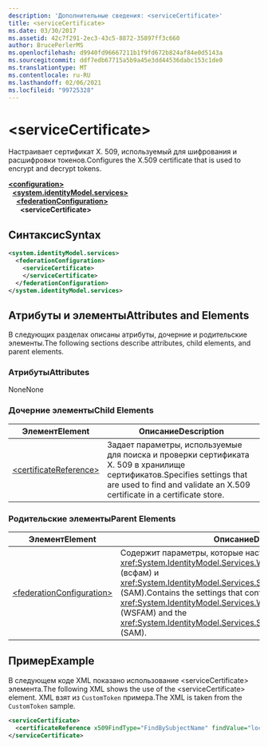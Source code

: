 ```yaml
---
description: 'Дополнительные сведения: <serviceCertificate>'
title: <serviceCertificate>
ms.date: 03/30/2017
ms.assetid: 42c7f291-2ec3-43c5-8872-35897ff3c660
author: BrucePerlerMS
ms.openlocfilehash: d9940fd96667211b1f9fd672b824af84e0d5143a
ms.sourcegitcommit: ddf7edb67715a5b9a45e3dd44536dabc153c1de0
ms.translationtype: MT
ms.contentlocale: ru-RU
ms.lasthandoff: 02/06/2021
ms.locfileid: "99725328"
---
```

# \<serviceCertificate>

<span data-ttu-id="fcbf9-102">Настраивает сертификат X. 509, используемый для шифрования и расшифровки токенов.</span><span class="sxs-lookup"><span data-stu-id="fcbf9-102">Configures the X.509 certificate that is used to encrypt and decrypt tokens.</span></span>  
  
[**\<configuration>**](../configuration-element.md)\
&nbsp;&nbsp;[**\<system.identityModel.services>**](system-identitymodel-services.md)\
&nbsp;&nbsp;&nbsp;&nbsp;[**\<federationConfiguration>**](federationconfiguration.md)\
&nbsp;&nbsp;&nbsp;&nbsp;&nbsp;&nbsp;**\<serviceCertificate>**  
  
## <a name="syntax"></a><span data-ttu-id="fcbf9-103">Синтаксис</span><span class="sxs-lookup"><span data-stu-id="fcbf9-103">Syntax</span></span>  
  
```xml  
<system.identityModel.services>  
  <federationConfiguration>  
    <serviceCertificate>  
    </serviceCertificate>  
  </federationConfiguration>  
</system.identityModel.services>  
```  
  
## <a name="attributes-and-elements"></a><span data-ttu-id="fcbf9-104">Атрибуты и элементы</span><span class="sxs-lookup"><span data-stu-id="fcbf9-104">Attributes and Elements</span></span>  

 <span data-ttu-id="fcbf9-105">В следующих разделах описаны атрибуты, дочерние и родительские элементы.</span><span class="sxs-lookup"><span data-stu-id="fcbf9-105">The following sections describe attributes, child elements, and parent elements.</span></span>  
  
### <a name="attributes"></a><span data-ttu-id="fcbf9-106">Атрибуты</span><span class="sxs-lookup"><span data-stu-id="fcbf9-106">Attributes</span></span>  

 <span data-ttu-id="fcbf9-107">None</span><span class="sxs-lookup"><span data-stu-id="fcbf9-107">None</span></span>  
  
### <a name="child-elements"></a><span data-ttu-id="fcbf9-108">Дочерние элементы</span><span class="sxs-lookup"><span data-stu-id="fcbf9-108">Child Elements</span></span>  
  
|<span data-ttu-id="fcbf9-109">Элемент</span><span class="sxs-lookup"><span data-stu-id="fcbf9-109">Element</span></span>|<span data-ttu-id="fcbf9-110">Описание</span><span class="sxs-lookup"><span data-stu-id="fcbf9-110">Description</span></span>|  
|-------------|-----------------|  
|[\<certificateReference>](certificatereference.md)|<span data-ttu-id="fcbf9-111">Задает параметры, используемые для поиска и проверки сертификата X. 509 в хранилище сертификатов.</span><span class="sxs-lookup"><span data-stu-id="fcbf9-111">Specifies settings that are used to find and validate an X.509 certificate in a certificate store.</span></span>|  
  
### <a name="parent-elements"></a><span data-ttu-id="fcbf9-112">Родительские элементы</span><span class="sxs-lookup"><span data-stu-id="fcbf9-112">Parent Elements</span></span>  
  
|<span data-ttu-id="fcbf9-113">Элемент</span><span class="sxs-lookup"><span data-stu-id="fcbf9-113">Element</span></span>|<span data-ttu-id="fcbf9-114">Описание</span><span class="sxs-lookup"><span data-stu-id="fcbf9-114">Description</span></span>|  
|-------------|-----------------|  
|[\<federationConfiguration>](federationconfiguration.md)|<span data-ttu-id="fcbf9-115">Содержит параметры, которые настраивают свойства <xref:System.IdentityModel.Services.WSFederationAuthenticationModule> (всфам) и <xref:System.IdentityModel.Services.SessionAuthenticationModule> (SAM).</span><span class="sxs-lookup"><span data-stu-id="fcbf9-115">Contains the settings that configure the <xref:System.IdentityModel.Services.WSFederationAuthenticationModule> (WSFAM) and the <xref:System.IdentityModel.Services.SessionAuthenticationModule> (SAM).</span></span>|  
  
## <a name="example"></a><span data-ttu-id="fcbf9-116">Пример</span><span class="sxs-lookup"><span data-stu-id="fcbf9-116">Example</span></span>  

 <span data-ttu-id="fcbf9-117">В следующем коде XML показано использование \<serviceCertificate> элемента.</span><span class="sxs-lookup"><span data-stu-id="fcbf9-117">The following XML shows the use of the \<serviceCertificate> element.</span></span> <span data-ttu-id="fcbf9-118">XML взят из `CustomToken` примера.</span><span class="sxs-lookup"><span data-stu-id="fcbf9-118">The XML is taken from the `CustomToken` sample.</span></span>  
  
```xml  
<serviceCertificate>  
  <certificateReference x509FindType="FindBySubjectName" findValue="localhost" storeLocation="LocalMachine" storeName="My"/>  
</serviceCertificate>  
```
